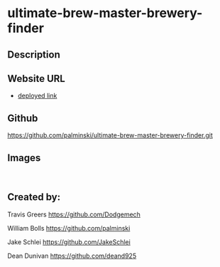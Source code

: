 # ultimate-brew-master-brewery-finder

## Description



## Website URL 

* [deployed link]()

## Github

https://github.com/palminski/ultimate-brew-master-brewery-finder.git


## Images

<img src="">

<img src="">

## Created by:

Travis Greers 
https://github.com/Dodgemech

William Bolls
https://github.com/palminski

Jake Schlei
https://github.com/JakeSchlei

Dean Dunivan
https://github.com/deand925
